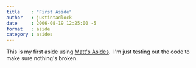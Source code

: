 ```yaml
---
title    : "First Aside"
author   : justintadlock
date     : 2006-08-19 12:25:00 -5
format   : aside
category : asides
---
```


This is my first aside using <a href="http://codex.wordpress.org/User:Matt/Matt%27s_Asides_for_1.3" title="Matt's Asides" rel="external"> Matt's Asides</a>.  I'm just testing out the code to make sure nothing's broken.
